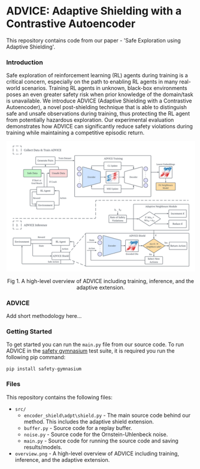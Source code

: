# ADVICE: Adaptive Shielding with a Contrastive Autoencoder
This repository contains code from our paper - 'Safe Exploration using Adaptive Shielding'.

### Introduction
Safe exploration of reinforcement learning (RL) agents during training is a critical concern, especially on the path to enabling RL agents in many real-world scenarios. Training RL agents in unknown, black-box environments poses an even greater safety risk when prior knowledge of the domain/task is unavailable. We introduce ADVICE (Adaptive Shielding with a Contrastive Autoencoder), a novel post-shielding technique that is able to distinguish safe and unsafe observations during training, thus protecting the RL agent from potentially hazardous exploration. Our experimental evaluation demonstrates how ADVICE can significantly reduce safety violations during training while maintaining a competitive episodic return.

<p align="center">
  <img src="overview.png" alt="High-level Overview of ADVICE" width="800"/>
</p>
<p align="center">Fig 1. A high-level overview of ADVICE including training, inference, and the adaptive extension.</p>

### ADVICE
Add short methodology here...

### Getting Started
To get started you can run the `main.py` file from our source code. To run ADVICE in the [safety gymnasium](https://github.com/PKU-Alignment/safety-gymnasium) test suite, it is required you run the following pip command:

```
pip install safety-gymnasium
```

### Files
This repository contains the following files:
* `src/`
  * `encoder_shield\adpt\shield.py` - The main source code behind our method. This includes the adaptive shield extension.
  * `buffer.py` - Source code for a replay buffer.
  * `noise.py` - Source code for the Ornstein-Uhlenbeck noise.
  * `main.py` - Source code for running the source code and saving results/models.
* `overview.png` - A high-level overview of ADVICE including training, inference, and the adaptive extension.

